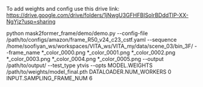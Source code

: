 
To add weights and config use this drive link:
https://drive.google.com/drive/folders/1jNwgU3GFHFBISolrBDddTIP-XX-NgYjz?usp=sharing

python mask2former_frame/demo/demo.py --config-file /path/to/configs/amazon/frame_R50_v24_c23_cstf.yaml --sequence /home/soofiyan_ws/workspaces/VITA_ws/VITA_my/data/scene_03/bin_3F/ --frame_name *_color_0000.png *_color_0001.png *_color_0002.png *_color_0003.png *_color_0004.png *_color_0005.png --output /path/to/output/ --test_type ytvis --opts MODEL.WEIGHTS /path/to/weights/model_final.pth DATALOADER.NUM_WORKERS 0 INPUT.SAMPLING_FRAME_NUM 6
